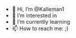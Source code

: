 - 👋 Hi, I’m @Kalleman1
- 👀 I’m interested in
- 🌱 I’m currently learning
- 📫 How to reach me: ;)

<!---
Kalleman1/Kalleman1 is a ✨ special ✨ repository because its `README.md` (this file) appears on your GitHub profile.
You can click the Preview link to take a look at your changes.
--->
